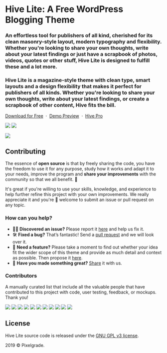 # Hive Lite: A Free WordPress Blogging Theme
### An effortless tool for publishers of all kind, cherished for its clean masonry-style layout, modern typography and flexibility. Whether you're looking to share your own thoughts, write about your latest findings or just have a scrapbook of photos, videos, quotes or other stuff, Hive Lite is designed to fulfill these and a lot more. 
### Hive Lite is a magazine-style theme with clean type, smart layouts and a design flexibility that makes it perfect for publishers of all kinds. Whether you're looking to share your own thoughts, write about your latest findings, or create a scrapbook of other content, Hive fits the bill.

[Download for Free](https://downloads.wordpress.org/theme/hive-lite.latest-stable.zip) &nbsp;·&nbsp; [Demo Preview](https://demos.pixelgrade.com/hive-lite/) &nbsp;·&nbsp; [ Hive Pro](https://pixelgrade.com/themes/hive-pro/)

[![](https://img.shields.io/github/issues-closed/pixelgrade/hive-lite.svg?color=6cc644&label=Issues)](https://github.com/pixelgrade/hive-lite/issues?utf8=%E2%9C%93&q=is%3Aissue+is%3Aclosed+) [![](https://img.shields.io/github/issues/pixelgrade/hive-lite.svg?color=4078c0&label=%20)](https://github.com/pixelgrade/hive-lite/issues?utf8=%E2%9C%93&q=is%3Aissue+is%3Aopen)

[![](https://user-images.githubusercontent.com/46342490/61281552-7d592900-a7c2-11e9-971b-a5c7a94c6025.jpg)](https://pixelgrade.com/themes/hive-lite/)

## Contributing
The essence of **open source** is that by freely sharing the code, you have the freedom to use it for any purpose, study how it works and adapt it to your needs, improve the program and **share your improvements** with the community so that we all benefit. 🙏

It's great if you're willing to use your skills, knowledge, and experience to help further refine this project with your own improvements. We really appreciate it and you're 💯 welcome to submit an issue or pull request on any topic.

### How can you help?
-  🕵️‍♀️ **Discovered an issue?** Please report it [here](https://github.com/pixelgrade/hive-lite/issues/new "here") and help us fix it.
- 🛠 **Fixed a bug?** That’s fantastic! Send a [pull request](https://github.com/pixelgrade/hive-lite/pulls "pull request") and we will look over it.
- 🔮 **Need a feature?** Please take a moment to find out whether your idea fit the wider scope of this theme and provide as much detail and context as possible. Then propose it [here](https://github.com/pixelgrade/hive-lite/issues/new).
- 💎 **Have you made something great?** [Share](https://github.com/pixelgrade/hive-lite/issues/new "Share") it with us.

### Contributors
A manually curated list that include all the valuable people that have contributed to this project with code, user testing, feedback, or mockups. Thank you!

[![](https://github.com/raduconst.png?size=64)](https://github.com/raduconst) [![](https://github.com/georgeolaru.png?size=64)](https://github.com/georgeolaru) [![](https://github.com/vladolaru.png?size=64)](https://github.com/vladolaru) [![](https://github.com/razwan.png?size=64)](https://github.com/razwan)  [![](https://github.com/alinclamba.png?size=64)](https://github.com/alinclamba) [![](https://github.com/oanafilip.png?size=64)](https://github.com/oanafilip)  [![](https://github.com/andreilupu.png?size=64)](https://github.com/andreilupu)  [![](https://github.com/cristian-frumusanu.png?size=64)](https://github.com/cristian-frumusanu)  [![](https://github.com/BurloiuCosmin.png?size=64)](https://github.com/BurloiuCosmin) [![](https://github.com/madalingorbanescu.png?size=64)](https://github.com/madalingorbanescu)  [![](https://github.com/ilincaroman.png?size=64)](https://github.com/ilincaroman)

## License
Hive Lite source code is released under the [GNU GPL v3 license](https://www.gnu.org/licenses/gpl-3.0.html).

2019 © Pixelgrade.
